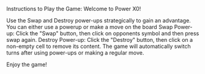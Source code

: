 Instructions to Play the Game:
Welcome to Power X0!

Use the Swap and Destroy power-ups strategically to gain an advantage.
You can either use a powerup or make a move on the board
Swap Power-up: Click the "Swap" button, then click on opponents symbol and then press swap again.
Destroy Power-up: Click the "Destroy" button, then click on a non-empty cell to remove its content.
The game will automatically switch turns after using power-ups or making a regular move.

Enjoy the game!
